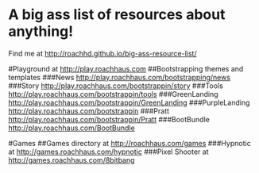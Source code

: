 A big ass list of resources about anything!
=====================
Find me at http://roachhd.github.io/big-ass-resource-list/

#Playground at http://play.roachhaus.com
##Bootstrapping themes and templates 
###News  http://play.roachhaus.com/bootstrapping/news
###Story http://play.roachhaus.com/bootstrappin/story
###Tools http://play.roachhaus.com/bootstrappin/tools
###GreenLanding http://play.roachhaus.com/bootstrappin/GreenLanding
###PurpleLanding http://play.roachhaus.com/bootstrappin
###Pratt http://play.roachhaus.com/bootstrappin/Pratt
###BootBundle http://play.roachhaus.com/BootBundle


#Games
##Games directory at http://roachhaus.com/games
###Hypnotic at http://games.roachhaus.com/hypnotic
###Pixel Shooter at http://games.roachhaus.com/8bitbang
